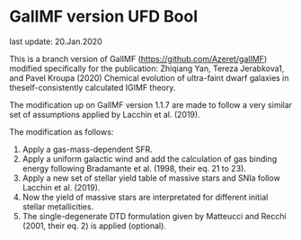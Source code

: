 # GalIMF version UFD BooI

last update: 20.Jan.2020

This is a branch version of GalIMF (https://github.com/Azeret/galIMF) modified specifically for the publication: Zhiqiang Yan, Tereza Jerabkova1, and Pavel Kroupa (2020) Chemical evolution of ultra-faint dwarf galaxies in theself-consistently calculated IGIMF theory.

The modification up on GalIMF version 1.1.7 are made to follow a very similar set of assumptions applied by Lacchin et al. (2019).

The modification as follows:
1. Apply a gas-mass-dependent SFR.
2. Apply a uniform galactic wind and add the calculation of gas binding energy following Bradamante et al. (1998, their eq. 21 to 23).
3. Apply a new set of stellar yield table of massive stars and SNIa follow Lacchin et al. (2019).
4. Now the yield of massive stars are interpretated for different initial stellar metallicities.
5. The single-degenerate DTD formulation given by Matteucci and Recchi (2001, their eq. 2) is applied (optional).
